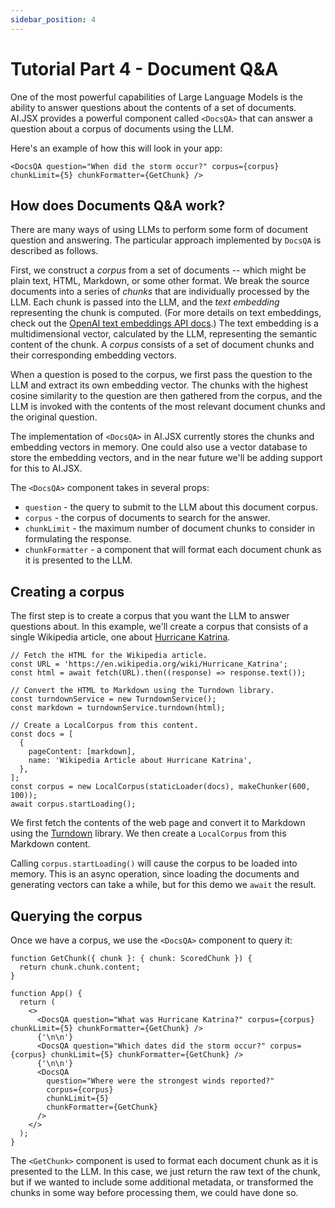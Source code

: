 ```yaml
---
sidebar_position: 4
---
```


# Tutorial Part 4 - Document Q&A

One of the most powerful capabilities of Large Language Models is the ability to
answer questions about the contents of a set of documents. AI.JSX provides a powerful
component called `<DocsQA>` that can answer a question about a corpus of documents
using the LLM.

Here's an example of how this will look in your app:

```tsx filename="packages/tutorial/src/part4.tsx"
<DocsQA question="When did the storm occur?" corpus={corpus} chunkLimit={5} chunkFormatter={GetChunk} />
```

## How does Documents Q&A work?

There are many ways of using LLMs to perform some form of document question and answering.
The particular approach implemented by `DocsQA` is described as follows.

First, we construct a _corpus_ from a set of documents -- which might be plain text, HTML,
Markdown, or some other format. We break the source documents into a series of _chunks_
that are individually processed by the LLM. Each chunk is passed into the LLM,
and the _text embedding_ representing the chunk is computed. (For more details on text
embeddings, check out the [OpenAI text embeddings API docs](https://platform.openai.com/docs/guides/embeddings).) The text embedding is a multidimensional vector, calculated by the LLM,
representing the semantic content of the chunk. A _corpus_ consists of a set of document chunks and their corresponding embedding vectors.

When a question is posed to the corpus, we first pass the question to the LLM and extract
its own embedding vector. The chunks with the highest cosine similarity to the question
are then gathered from the corpus, and the LLM is invoked with the contents of the
most relevant document chunks and the original question.

The implementation of `<DocsQA>` in AI.JSX currently stores the chunks and embedding
vectors in memory. One could also use a vector database to store the embedding vectors, and
in the near future we'll be adding support for this to AI.JSX.

The `<DocsQA>` component takes in several props:

- `question` - the query to submit to the LLM about this document corpus.
- `corpus` - the corpus of documents to search for the answer.
- `chunkLimit` - the maximum number of document chunks to consider in formulating the response.
- `chunkFormatter` - a component that will format each document chunk as it is presented to the LLM.

## Creating a corpus

The first step is to create a corpus that you want the LLM to answer questions about.
In this example, we'll create a corpus that consists of a single
Wikipedia article, one about [Hurricane Katrina](https://en.wikipedia.org/wiki/Hurricane_Katrina).

```tsx filename="packages/tutorial/src/part4.tsx"
// Fetch the HTML for the Wikipedia article.
const URL = 'https://en.wikipedia.org/wiki/Hurricane_Katrina';
const html = await fetch(URL).then((response) => response.text());

// Convert the HTML to Markdown using the Turndown library.
const turndownService = new TurndownService();
const markdown = turndownService.turndown(html);

// Create a LocalCorpus from this content.
const docs = [
  {
    pageContent: [markdown],
    name: 'Wikipedia Article about Hurricane Katrina',
  },
];
const corpus = new LocalCorpus(staticLoader(docs), makeChunker(600, 100));
await corpus.startLoading();
```

We first fetch the contents of the web page and convert it to Markdown using
the [Turndown](https://github.com/mixmark-io/turndown) library. We then create
a `LocalCorpus` from this Markdown content.

Calling `corpus.startLoading()` will cause the corpus to be loaded into memory.
This is an async operation, since loading the documents and generating vectors
can take a while, but for this demo we `await` the result.

## Querying the corpus

Once we have a corpus, we use the `<DocsQA>` component to query it:

```tsx filename="packages/tutorial/src/part4.tsx"
function GetChunk({ chunk }: { chunk: ScoredChunk }) {
  return chunk.chunk.content;
}

function App() {
  return (
    <>
      <DocsQA question="What was Hurricane Katrina?" corpus={corpus} chunkLimit={5} chunkFormatter={GetChunk} />
      {'\n\n'}
      <DocsQA question="Which dates did the storm occur?" corpus={corpus} chunkLimit={5} chunkFormatter={GetChunk} />
      {'\n\n'}
      <DocsQA
        question="Where were the strongest winds reported?"
        corpus={corpus}
        chunkLimit={5}
        chunkFormatter={GetChunk}
      />
    </>
  );
}
```

The `<GetChunk>` component is used to format each document chunk as it is presented
to the LLM. In this case, we just return the raw text of the chunk, but if we wanted
to include some additional metadata, or transformed the chunks in some way before
processing them, we could have done so.
